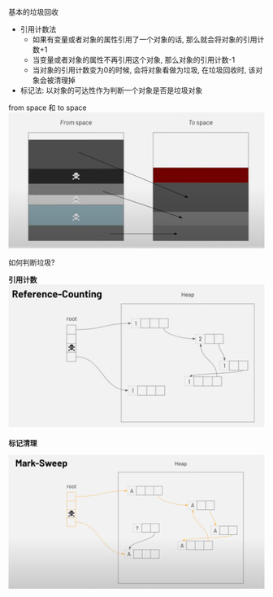 基本的垃圾回收

- 引用计数法
    - 如果有变量或者对象的属性引用了一个对象的话, 那么就会将对象的引用计数+1
    - 当变量或者对象的属性不再引用这个对象, 那么对象的引用计数-1
    - 当对象的引用计数变为0的时候, 会将对象看做为垃圾, 在垃圾回收时, 该对象会被清理掉
- 标记法: 以对象的可达性作为判断一个对象是否是垃圾对象
    

from space 和 to space
<img src='./images/2021-11-17-10-40-32.png'/>

如何判断垃圾?

**引用计数**
<img src='./images/2021-11-17-10-43-00.png'/>

**标记清理**

<img src='./images/2021-11-17-10-44-59.png'/>